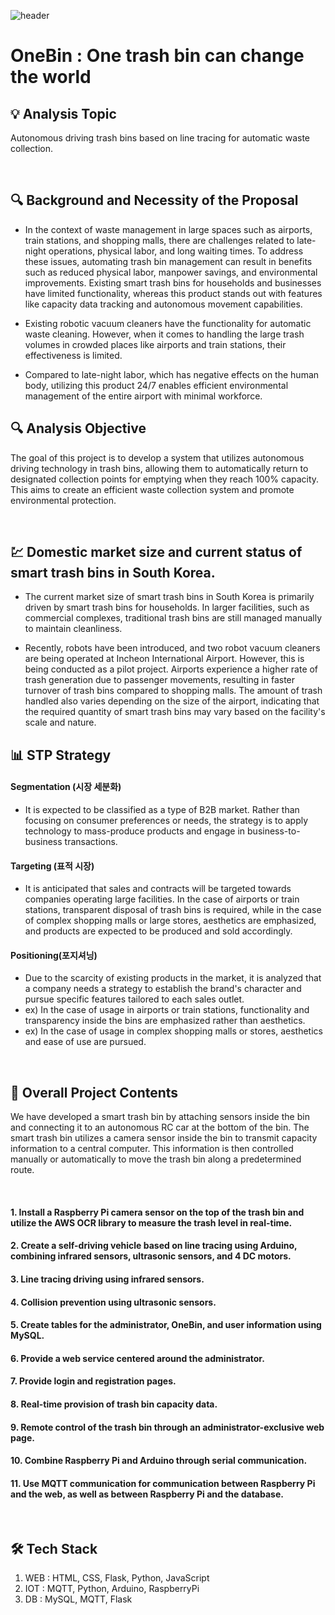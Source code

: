 ![header](https://capsule-render.vercel.app/api?type=waving&color=auto&height=100&section=header&fontSize=90)

# OneBin : One trash bin can change the world

## 💡 Analysis Topic 
Autonomous driving trash bins based on line tracing for automatic waste collection.

<br>

## 🔍 Background and Necessity of the Proposal
- In the context of waste management in large spaces such as airports, train stations, and shopping malls, there are challenges related to late-night operations, physical labor, and long waiting times. 
To address these issues, automating trash bin management can result in benefits such as reduced physical labor, manpower savings, and environmental improvements. 
Existing smart trash bins for households and businesses have limited functionality, whereas this product stands out with features like capacity data tracking and autonomous movement capabilities.

- Existing robotic vacuum cleaners have the functionality for automatic waste cleaning. However, when it comes to handling the large trash volumes in crowded places like airports and train stations, their effectiveness is limited.
  
- Compared to late-night labor, which has negative effects on the human body, utilizing this product 24/7 enables efficient environmental management of the entire airport with minimal workforce.

## 🔍 Analysis Objective
The goal of this project is to develop a system that utilizes autonomous driving technology in trash bins, allowing them to automatically return to designated collection points for emptying when they reach 100% capacity. This aims to create an efficient waste collection system and promote environmental protection.

<br>

## 💹 Domestic market size and current status of smart trash bins in South Korea.
- The current market size of smart trash bins in South Korea is primarily driven by smart trash bins for households. In larger facilities, such as commercial complexes, traditional trash bins are still managed manually to maintain cleanliness.

- Recently, robots have been introduced, and two robot vacuum cleaners are being operated at Incheon International Airport. However, this is being conducted as a pilot project. Airports experience a higher rate of trash generation due to passenger movements, resulting in faster turnover of trash bins compared to shopping malls. The amount of trash handled also varies depending on the size of the airport, indicating that the required quantity of smart trash bins may vary based on the facility's scale and nature.

## 📊 STP Strategy

#### Segmentation (시장 세분화) 
- It is expected to be classified as a type of B2B market. Rather than focusing on consumer preferences or needs, the strategy is to apply technology to mass-produce products and engage in business-to-business transactions.

#### Targeting (표적 시장)
- It is anticipated that sales and contracts will be targeted towards companies operating large facilities. In the case of airports or train stations, transparent disposal of trash bins is required, while in the case of complex shopping malls or large stores, aesthetics are emphasized, and products are expected to be produced and sold accordingly.

#### Positioning(포지셔닝)
- Due to the scarcity of existing products in the market, it is analyzed that a company needs a strategy to establish the brand's character and pursue specific features tailored to each sales outlet.
- ex) In the case of usage in airports or train stations, functionality and transparency inside the bins are emphasized rather than aesthetics.
- ex) In the case of usage in complex shopping malls or stores, aesthetics and ease of use are pursued.

<br>

## 📑 Overall Project Contents
We have developed a smart trash bin by attaching sensors inside the bin and connecting it to an autonomous RC car at the bottom of the bin. 
The smart trash bin utilizes a camera sensor inside the bin to transmit capacity information to a central computer. This information is then controlled manually or automatically to move the trash bin along a predetermined route.

<br>

#### 1. Install a Raspberry Pi camera sensor on the top of the trash bin and utilize the AWS OCR library to measure the trash level in real-time.

#### 2. Create a self-driving vehicle based on line tracing using Arduino, combining infrared sensors, ultrasonic sensors, and 4 DC motors.

#### 3. Line tracing driving using infrared sensors.

#### 4. Collision prevention using ultrasonic sensors.

#### 5. Create tables for the administrator, OneBin, and user information using MySQL.

#### 6. Provide a web service centered around the administrator.

#### 7. Provide login and registration pages.

#### 8. Real-time provision of trash bin capacity data.

#### 9. Remote control of the trash bin through an administrator-exclusive web page.

#### 10. Combine Raspberry Pi and Arduino through serial communication.

#### 11. Use MQTT communication for communication between Raspberry Pi and the web, as well as between Raspberry Pi and the database.

<br>

## 🛠 Tech Stack

1. WEB : HTML, CSS, Flask, Python, JavaScript
2. IOT : MQTT, Python, Arduino, RaspberryPi
3. DB : MySQL, MQTT, Flask
